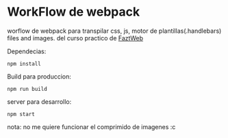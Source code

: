 # WorkFlow de webpack
worflow de webpack para transpilar css, js, motor de plantillas(.handlebars) files and images.
del curso practico de [FaztWeb](https://www.youtube.com/watch?v=7e5apiL6tVQ)

Dependecias:
```
npm install
```

Build para produccion:
```
npm run build
```

server para desarrollo:
```
npm start
```

nota: no me quiere funcionar el comprimido de imagenes :c 
